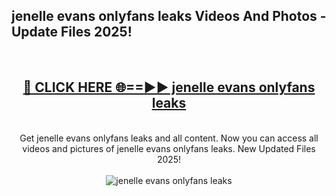 <h2>jenelle evans onlyfans leaks Videos And Photos - Update Files 2025!</h2>
<br>
<div align="center">
<h2><a href="https://top-ai-tools.click/QrbHav" rel="nofollow">🔴 CLICK HERE 🌐==►► jenelle evans onlyfans leaks</a></h2>
<br>
Get jenelle evans onlyfans leaks and all content. Now you can access all videos and pictures of jenelle evans onlyfans leaks. New Updated Files 2025!
<br>
<br>
<a href="https://top-ai-tools.click/QrbHav" rel="nofollow" data-target="animated-image.originalLink"><img src="https://i.ibb.co.com/WyWwxjT/player-gif2.gif" alt="jenelle evans onlyfans leaks" style="max-width: 100%; display: inline-block;" data-target="animated-image.originalImage"></a>
</div>
<br>